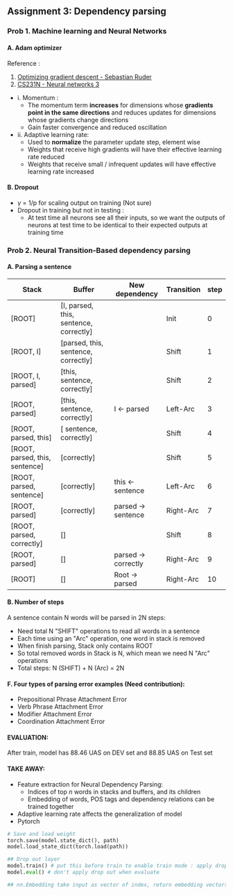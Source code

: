 ## Assignment 3: Dependency parsing


### Prob 1. Machine learning and Neural Networks 
#### A. Adam optimizer

Reference :
  1. [Optimizing gradient descent - Sebastian Ruder](http://ruder.io/optimizing-gradient-descent/index.html)
  2. [CS231N - Neural networks 3](http://cs231n.github.io/neural-networks-3/)

- i. Momentum :
    - The momentum term **increases** for dimensions whose **gradients point in the same directions** and reduces updates for dimensions whose gradients change directions
    - Gain faster convergence and reduced oscillation
- ii. Adaptive learning rate:
    - Used to **normalize** the parameter update step, element wise
    - Weights that receive high gradients will have their effective learning rate reduced
    - Weights that receive small / infrequent updates will have effective learning rate increased
#### B. Dropout
- $\gamma$ = 1/p for scaling output on training (Not sure)
- Dropout in training but not in testing :
    - At test time all neurons see all their inputs, so we want the outputs of neurons at test time to be identical to their expected outputs at training time

### Prob 2. Neural Transition-Based dependency parsing
#### A. Parsing a sentence

| Stack                                 | Buffer                                     | New dependency    | Transition |step|
|---------------------------------------|--------------------------------------------|-------------------|------------|----|
| [ROOT]                                |     [I, parsed, this, sentence, correctly] |                   | Init       |0   |
| [ROOT, I]                             |     [parsed, this, sentence, correctly]    |                   | Shift      |1   |
| [ROOT, I, parsed]                     |     [this, sentence, correctly]            |                   | Shift      |2   |
| [ROOT, parsed]                        |     [this, sentence, correctly]            | I <- parsed       | Left-Arc   |3   |
| [ROOT, parsed, this]                  |     [ sentence, correctly]                 |                   | Shift      |4   |
| [ROOT, parsed, this, sentence]        |               [correctly]                  |                   | Shift      |5   |
| [ROOT, parsed, sentence]              |               [correctly]                  |this <- sentence   | Left-Arc   |6   |
| [ROOT, parsed]                        |               [correctly]                  |parsed -> sentence | Right-Arc  |7   |
| [ROOT, parsed, correctly]             |               []                           |                   | Shift      |8   |
| [ROOT, parsed]                        |               []                           |parsed -> correctly| Right-Arc  |9   |
| [ROOT]                                |               []                           |Root -> parsed     | Right-Arc  |10  |

#### B. Number of steps

A sentence contain N words will be parsed in 2N steps:
 - Need total N "SHIFT" operations to read all words in a sentence
 - Each time using an "Arc" operation, one word in stack is removed
 - When finish parsing, Stack only contains ROOT
 - So total removed words in Stack is N, which mean we need N "Arc" operations
 - Total steps: N (SHIFT) + N (Arc) = 2N

#### F. Four types of parsing error examples (Need contribution):

- Prepositional Phrase Attachment Error
- Verb Phrase Attachment Error
- Modifier Attachment Error
- Coordination Attachment Error

#### EVALUATION:
After train, model has 88.46 UAS on DEV set and 88.85 UAS on Test set
#### TAKE AWAY:
- Feature extraction for Neural Dependency Parsing: 
  - Indices of top *n* words in stacks and buffers, and its children
  - Embedding of words, POS tags and dependency relations can be trained together 
- Adaptive learning rate affects the generalization of model
- Pytorch
```python
# Save and load weight
torch.save(model.state_dict(), path)
model.load_state_dict(torch.load(path))

## Drop out layer
model.train() # put this before train to enable train mode : apply drop out to model
model.eval() # don't apply drop out when evaluate

## nn.Embedding take input as vector of index, return embedding vectors
```